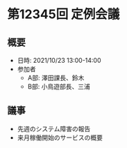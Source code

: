 # 第12345回 定例会議

## 概要
- 日時: 2021/10/23 13:00-14:00
- 参加者
  - A部: 澤田課長、鈴木
  - B部: 小鳥遊部長、三浦

## 議事
- 先週のシステム障害の報告
- 来月稼働開始のサービスの概要
